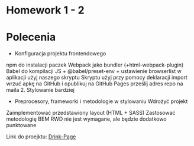 # Homework 1 - 2

# Polecenia
* Konfiguracja projektu frontendowego 

npm do instalacji paczek
Webpack jako bundler (+html-webpack-plugin)
Babel do kompilacji JS + @babel/preset-env + ustawienie browserlist
w aplikacji użyj naszego skryptu
Skryptu użyj przy pomocy deklaracji import
wrzuć apkę na GitHub i opublikuj na GitHub Pages
prześlij adres repo na maila
2. Stylowanie bardziej

* Preprocesory, frameworki i metodologie w stylowaniu
Wdrożyć projekt

Zaimplementować przedstawiony layout (HTML + SASS)
Zastosować metodologię BEM
RWD nie jest wymagane, ale będzie dodatkowo punktowane

Link do proejktu: [Drink-Page](https://radekel.github.io/daftacademy-frontend_levelup-spring2019_lesson1-2/)
